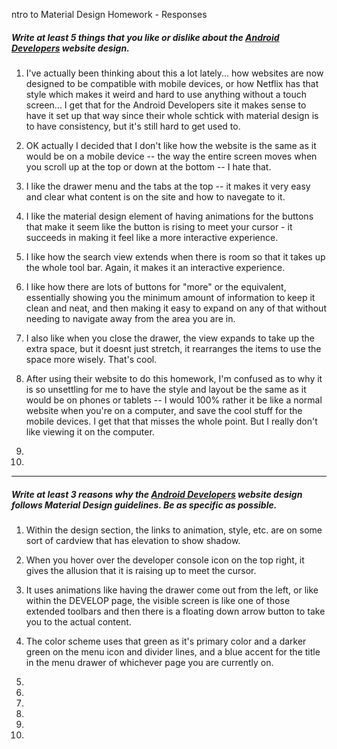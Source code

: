 ntro to Material Design Homework - Responses


##### Write at least 5 things that you like or dislike about the [Android Developers](https://developer.android.com/index.html) website design.

1. I've actually been thinking about this a lot lately... how websites are now designed to be compatible with mobile devices, or how Netflix has that style which makes it weird and hard to use anything without a touch screen... I get that for the Android Developers site it makes sense to have it set up that way since their whole schtick with material design is to have consistency, but it's still hard to get used to. 

2. OK actually I decided that I don't like how the website is the same as it would be on a mobile device -- the way the entire screen moves when you scroll up at the top or down at the bottom -- I hate that.

3. I like the drawer menu and the tabs at the top -- it makes it very easy and clear what content is on the site and how to navegate to it.

4. I like the material design element of having animations for the buttons that make it seem like the button is rising to meet your cursor - it succeeds in making it feel like a more interactive experience.

5. I like how the search view extends when there is room so that it takes up the whole tool bar. Again, it makes it an interactive experience.

6. I like how there are lots of buttons for "more" or the equivalent, essentially showing you the minimum amount of information to keep it clean and neat, and then making it easy to expand on any of that without needing to navigate away from the area you are in.

7. I also like when you close the drawer, the view expands to take up the extra space, but it doesnt just stretch, it rearranges the items to use the space more wisely. That's cool.

8. After using their website to do this homework, I'm confused as to why it is so unsettling for me to have the style and layout be the same as it would be on phones or tablets -- I would 100% rather it be like a normal website when you're on a computer, and save the cool stuff for the mobile devices. I get that that misses the whole point. But I really don't like viewing it on the computer.

9.

10.

---

##### Write at least 3 reasons why the [Android Developers](https://developer.android.com/index.html) website design follows Material Design guidelines. Be as specific as possible.

1. Within the design section, the links to animation, style, etc. are on some sort of cardview that has elevation to show shadow.

2. When you hover over the developer console icon on the top right, it gives the allusion that it is raising up to meet the cursor.

3. It uses animations like having the drawer come out from the left, or like within the DEVELOP page, the visible screen is like one of those extended toolbars and then there is a floating down arrow button to take you to the actual content.

4. The color scheme uses that green as it's primary color and a darker green on the menu icon and divider lines, and a blue accent for the title in the menu drawer of whichever page you are currently on.

5.

6.

7.

8.

9.

10. 
